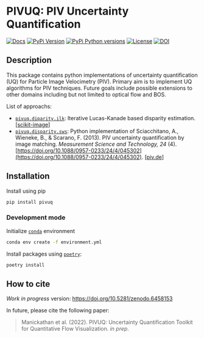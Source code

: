 # PIVUQ: PIV Uncertainty Quantification

[![Docs](https://img.shields.io/readthedocs/pivuq?style=flat-square&labelColor=000000)](https://pivuq.readthedocs.io/)
[![PyPi Version](https://img.shields.io/pypi/v/pivuq.svg?style=flat-square&labelColor=000000)](https://pypi.org/project/pivuq/)
[![PyPi Python versions](https://img.shields.io/pypi/pyversions/pivuq.svg?style=flat-square&labelColor=000000)](https://pypi.org/project/pivuq/)
[![License](https://img.shields.io/badge/license-MIT-blue?style=flat-square&labelColor=000000)](#license)
[![DOI](https://img.shields.io/badge/DOI-10.5281/zenodo.6458153-blue?style=flat-square&labelColor=000000)](https://doi.org/10.5281/zenodo.6458153)

## Description

This package contains python implementations of uncertainty quantification (UQ) for Particle Image Velocimetry (PIV). Primary aim is to implement UQ algorithms for PIV techniques. Future goals include possible extensions to other domains including but not limited to optical flow and BOS.

List of approachs:

- [`pivuq.diparity.ilk`](https://pivuq.readthedocs.io/en/latest/api/disparity.html#pivuq.disparity.ilk): Iterative Lucas-Kanade based disparity estimation. [[scikit-image](https://scikit-image.org/docs/dev/api/skimage.registration.html#skimage.registration.optical_flow_ilk)]
- [`pivuq.disparity.sws`](https://pivuq.readthedocs.io/en/latest/api/disparity.html#pivuq.disparity.ilk): Python implementation of Sciacchitano, A., Wieneke, B., & Scarano, F. (2013). PIV uncertainty quantification by image matching. *Measurement Science and Technology, 24* (4). [https://doi.org/10.1088/0957-0233/24/4/045302](https://doi.org/10.1088/0957-0233/24/4/045302). [[piv.de](http://piv.de/uncertainty/)]


## Installation

Install using pip

```bash
pip install pivuq
```

### Development mode

Initialize [`conda`](https://docs.conda.io/projects/conda/en/latest/user-guide/index.html) environment

```bash
conda env create -f environment.yml
```

Install packages using [`poetry`](https://python-poetry.org/docs/):

```bash
poetry install
```

## How to cite

*Work in progress* version: https://doi.org/10.5281/zenodo.6458153

In future, please cite the following paper:

> Manickathan et al. (2022). PIVUQ: Uncertainty Quantification Toolkit for Quantitative Flow Visualization. *in prep*.
